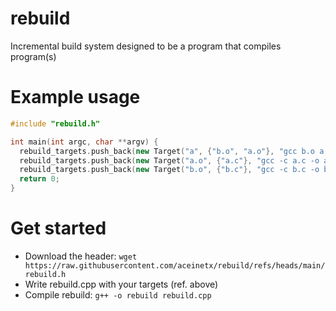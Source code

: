 # rebuild
Incremental build system designed to be a program that compiles program(s)

# Example usage
```cpp
#include "rebuild.h"

int main(int argc, char **argv) {
  rebuild_targets.push_back(new Target("a", {"b.o", "a.o"}, "gcc b.o a.o -o a"));
  rebuild_targets.push_back(new Target("a.o", {"a.c"}, "gcc -c a.c -o a.o"));
  rebuild_targets.push_back(new Target("b.o", {"b.c"}, "gcc -c b.c -o b.o"));
  return 0;
}
```

# Get started
- Download the header: ```wget https://raw.githubusercontent.com/aceinetx/rebuild/refs/heads/main/rebuild.h```
- Write rebuild.cpp with your targets (ref. above)
- Compile rebuild: ```g++ -o rebuild rebuild.cpp```
